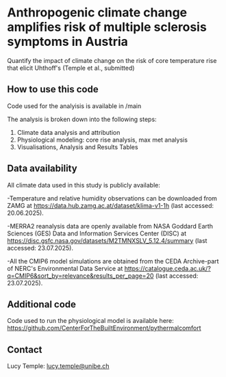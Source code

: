 # Anthropogenic climate change amplifies risk of multiple sclerosis symptoms in Austria
Quantify the impact of climate change on the risk of core temperature rise that elicit Uhthoff's
(Temple et al., submitted)

## How to use this code
Code used for the analyisis is available in /main

The analysis is broken down into the following steps:
1. Climate data analysis and attribution
3. Physiological modeling: core rise analysis, max met analysis
4. Visualisations, Analysis and Results Tables

## Data availability
All climate data used in this study is publicly available:

-Temperature and relative humidity observations can be downloaded from ZAMG at https://data.hub.zamg.ac.at/dataset/klima-v1-1h  (last accessed: 20.06.2025). 

-MERRA2 reanalysis data are openly available from NASA Goddard Earth Sciences (GES) Data and Information Services Center (DISC) at https://disc.gsfc.nasa.gov/datasets/M2TMNXSLV_5.12.4/summary (last accessed: 23.07.2025). 

-All the CMIP6 model simulations are obtained from the CEDA Archive-part of NERC's Environmental Data Service at https://catalogue.ceda.ac.uk/?q=CMIP6&sort_by=relevance&results_per_page=20 (last accessed: 23.07.2025). 

## Additional code
Code used to run the physiological model is available here: https://github.com/CenterForTheBuiltEnvironment/pythermalcomfort

## Contact
Lucy Temple: lucy.temple@unibe.ch

